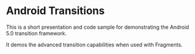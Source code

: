 # Android Transitions

This is a short presentation and code sample for demonstrating the Android 5.0 transition framework.

It demos the advanced transition capabilities when used with Fragments.